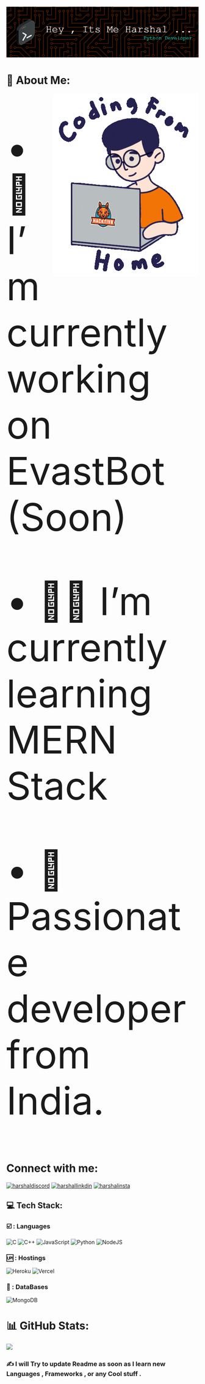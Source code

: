 ![Header](https://github.com/harshalpy/harshalpy/blob/main/.github/headers.png)

# 💫 About Me: 
<img align="right" alt="coding" src="https://github.com/harshalpy/harshalpy/blob/main/.github/programmer.gif">
<p style="font-size:100px;"> • 🔭  I’m currently working on EvastBot (Soon)</p>
<p style="font-size:100px;"> • 🧑‍💻 I’m currently learning MERN Stack</p>  
<p style="font-size:100px;"> • 🫡 Passionate developer from India.</p>  


# Connect with me:
<p align="left">
<a href="https://discord.com/users/1138131772354351256" target="blank"><img align="center" src="https://cdn.jsdelivr.net/npm/simple-icons@3.0.1/icons/discord.svg" alt="harshaldiscord" height="30" width="40" /></a>
<a href="https://linkedin.com/in/harshal-waykole" target="blank"><img align="center" src="https://cdn.jsdelivr.net/npm/simple-icons@3.0.1/icons/linkedin.svg" alt="harshallinkdin" height="30" width="40" /></a>
<a href="https://instagram.com/_.harshal.gg" target="blank"><img align="center" src="https://cdn.jsdelivr.net/npm/simple-icons@3.0.1/icons/instagram.svg" alt="harshalinsta" height="30" width="40" /></a>
</p>

## 💻 Tech Stack:

  ### ☑️ : Languages
![C](https://img.shields.io/badge/c-%2300599C.svg?style=flat&logo=c&logoColor=black) 
![C++](https://img.shields.io/badge/c++-%2300599C.svg?style=flat&logo=c%2B%2B&logoColor=white)
![JavaScript](https://img.shields.io/badge/javascript-%23323330.svg?style=flat&logo=javascript&logoColor=%23F7DF1E) 
![Python](https://img.shields.io/badge/python-3670A0?style=flat&logo=python&logoColor=ffdd54) 
![NodeJS](https://img.shields.io/badge/node.js-6DA55F?style=flat&logo=node.js&logoColor=white) 

### 🆙 : Hostings
![Heroku](https://img.shields.io/badge/heroku-%23430098.svg?style=flat&logo=heroku&logoColor=white)
![Vercel](https://img.shields.io/badge/vercel-%23000000.svg?style=flat&logo=vercel&logoColor=white) 

### 🫙 : DataBases
![MongoDB](https://img.shields.io/badge/MongoDB-%234ea94b.svg?style=flat&logo=mongodb&logoColor=white)

# 📊 GitHub Stats:
![](https://github-readme-stats.vercel.app/api?username=harshalpy&show_icons=true&theme=radical)<br/>


### ✍️  I will Try to update Readme as soon as I learn new Languages , Frameworks , or any Cool stuff .

